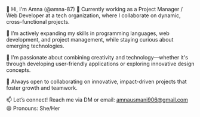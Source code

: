 👋 Hi, I'm Amna (@amna-87)
💼 Currently working as a Project Manager / Web Developer at a tech organization, where I collaborate on dynamic, cross-functional projects.

🌱 I’m actively expanding my skills in programming languages, web development, and project management, while staying curious about emerging technologies.

🎨 I'm passionate about combining creativity and technology—whether it's through developing user-friendly applications or exploring innovative design concepts.

🤝 Always open to collaborating on innovative, impact-driven projects that foster growth and teamwork.

📫 Let’s connect! Reach me via DM or email: amnausmani906@gmail.com
😄 Pronouns: She/Her
<!---
amna-87/amna-87 is a ✨ special ✨ repository because its `README.md` (this file) appears on your GitHub profile.
You can click the Preview link to take a look at your changes.
--->

